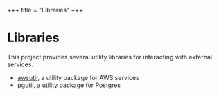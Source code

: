 +++
title = "Libraries"
+++

# Libraries

This project provides several utility libraries for interacting with external services.

- [awsutil](/docs/libraries/awsutil), a utility package for AWS services
- [pgutil](/docs/libraries/pgutil), a utility package for Postgres
